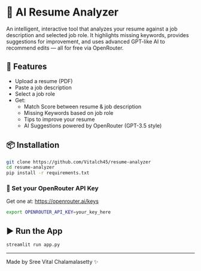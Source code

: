 # 🧠 AI Resume Analyzer

An intelligent, interactive tool that analyzes your resume against a job description and selected job role. It highlights missing keywords, provides suggestions for improvement, and uses advanced GPT-like AI to recommend edits — all for free via OpenRouter.

## 🚀 Features
- Upload a resume (PDF)
- Paste a job description
- Select a job role
- Get:
  - Match Score between resume & job description
  - Missing Keywords based on job role
  - Tips to improve your resume
  - AI Suggestions powered by OpenRouter (GPT-3.5 style)

## 📦 Installation
```bash
git clone https://github.com/Vitalch45/resume-analyzer
cd resume-analyzer
pip install -r requirements.txt
```

### 🔑 Set your OpenRouter API Key
Get one at: https://openrouter.ai/keys
```bash
export OPENROUTER_API_KEY=your_key_here
```

## ▶️ Run the App
```bash
streamlit run app.py
```

---
Made by Sree Vital Chalamalasetty ✨